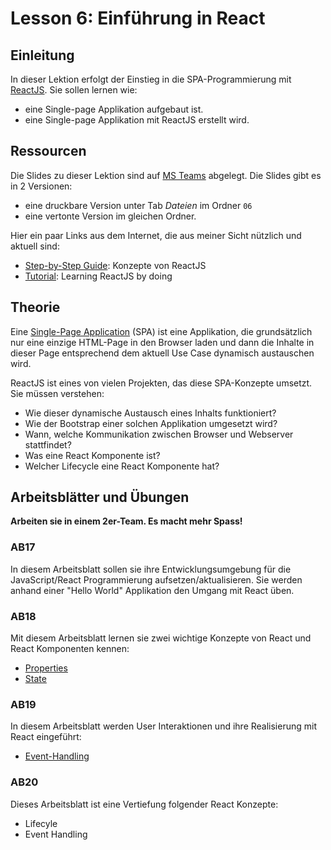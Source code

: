 # Lesson 6: Einführung in React

## Einleitung
In dieser Lektion erfolgt der Einstieg in die SPA-Programmierung mit [ReactJS](https://reactjs.org/). Sie sollen lernen wie:

* eine Single-page Applikation aufgebaut ist.
* eine Single-page Applikation mit ReactJS erstellt wird.

## Ressourcen
Die Slides zu dieser Lektion sind auf [MS Teams](https://teams.microsoft.com/l/channel/19%3aGUtpEacwnFN-v0_PeG-fdUzDooai_4HhL8QwKr7hnRk1%40thread.tacv2/Allgemein?groupId=85012943-9402-4082-930e-4f0cc9356e0f&tenantId=9d1a5fc8-321e-4101-ae63-530730711ac2) abgelegt. Die Slides gibt es in 2 Versionen:

* eine druckbare Version unter Tab *Dateien* im Ordner `06`
* eine vertonte Version im gleichen Ordner.

Hier ein paar Links aus dem Internet, die aus meiner Sicht nützlich und aktuell sind:
* [Step-by-Step Guide](https://reactjs.org/docs/hello-world.html): Konzepte von ReactJS
* [Tutorial](https://reactjs.org/tutorial/tutorial.html): Learning ReactJS by doing

## Theorie
Eine [Single-Page Application](https://en.wikipedia.org/wiki/Single-page_application#:~:text=From%20Wikipedia%2C%20the%20free%20encyclopedia,browser%20loading%20entire%20new%20pages.) (SPA) ist eine Applikation, die grundsätzlich nur eine einzige HTML-Page in den Browser laden und dann die Inhalte in dieser Page  entsprechend dem aktuell Use Case dynamisch austauschen wird.

ReactJS ist eines von vielen Projekten, das diese SPA-Konzepte umsetzt. Sie müssen verstehen:
* Wie dieser dynamische Austausch eines Inhalts funktioniert?
* Wie der Bootstrap einer solchen Applikation umgesetzt wird?
* Wann, welche Kommunikation zwischen Browser und Webserver stattfindet?
* Was eine React Komponente ist?
* Welcher Lifecycle eine React Komponente hat?

## Arbeitsblätter und Übungen
**Arbeiten sie in einem 2er-Team. Es macht mehr Spass!**

### AB17
In diesem Arbeitsblatt sollen sie ihre Entwicklungsumgebung für die JavaScript/React Programmierung aufsetzen/aktualisieren. Sie werden anhand einer "Hello World" Applikation den Umgang mit React üben.

### AB18
Mit diesem Arbeitsblatt lernen sie zwei wichtige Konzepte von React und React Komponenten kennen:
* [Properties](https://reactjs.org/docs/components-and-props.html) 
* [State](https://reactjs.org/docs/state-and-lifecycle.html)

### AB19
In diesem Arbeitsblatt werden User Interaktionen und ihre Realisierung mit React eingeführt:
* [Event-Handling](https://reactjs.org/docs/handling-events.html)

### AB20
Dieses Arbeitsblatt ist eine Vertiefung folgender React Konzepte:
* Lifecyle
* Event Handling